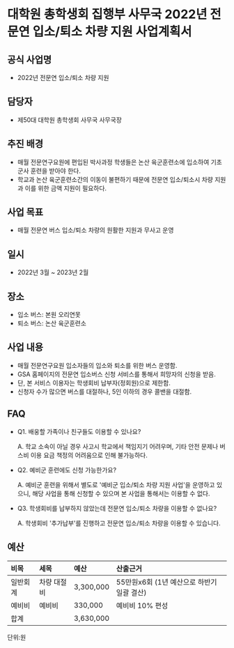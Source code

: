 
대학원 총학생회 집행부 사무국 2022년 전문연 입소/퇴소 차량 지원 사업계획서
===

## 공식 사업명
- 2022년 전문연 입소/퇴소 차량 지원

## 담당자
- 제50대 대학원 총학생회 사무국 사무국장  
 
## 추진 배경
- 매월 전문연구요원에 편입된 박사과정 학생들은 논산 육군훈련소에 입소하여 기초 군사 훈련을 받아야 한다.
- 학교과 논산 육군훈련소간의 이동이 불편하기 때문에 전문연 입소/퇴소시 차량 지원과 이를 위한 금액 지원이 필요하다.

## 사업 목표
- 매월 전문연 버스 입소/퇴소 차량의 원활한 지원과 무사고 운영

## 일시
- 2022년 3월 ~ 2023년 2월

## 장소
- 입소 버스: 본원 오리연못
- 퇴소 버스: 논산 육군훈련소

## 사업 내용
- 매월 전문연구요원 입소자들의 입소와 퇴소를 위한 버스 운영함.
- GSA 홈페이지의 전문연 입소버스 신청 서비스를 통해서 희망자의 신청을 받음.
- 단, 본 서비스 이용자는 학생회비 납부자(정회원)으로 제한함.
- 신청자 수가 많으면 버스를 대절하나, 5인 이하의 경우 콜밴을 대절함.

## FAQ
- Q1. 배웅할 가족이나 친구들도 이용할 수 있나요?

    A. 학교 소속이 아닐 경우 사고시 학교에서 책임지기 어려우며, 기타 안전 문제나 버스비 이용 요금 책정의 어려움으로 인해 불가능하다.

- Q2. 예비군 훈련에도 신청 가능한가요?

    A. 예비군 훈련을 위해서 별도로 '예비군 입소/퇴소 차량 지원 사업'을 운영하고 있으니, 해당 사업을 통해 신청할 수 있으며 본 사업을 통해서는 이용할 수 없다.

- Q3. 학생회비를 납부하지 않았는데 전문연 입소/퇴소 차량을 이용할 수 없나요?

    A. 학생회비 '추가납부'를 진행하고 전문연 입소/퇴소 차량을 이용할 수 있습니다.


## 예산
| 비목     | 세목        | 예산      | 산출근거                                   |
|:---------|:------------|:----------|:-------------------------------------------|
| 일반회계 | 차량 대절비 | 3,300,000 | 55만원x6회 (1년 예산으로 하반기 일괄 결산) |
| 예비비   | 예비비      | 330,000   | 예비비 10% 편성                            |
| 합계     |             | 3,630,000 |                                            |

단위:원